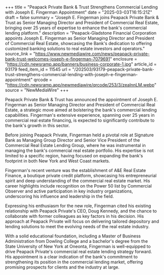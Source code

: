 +++
title = "Peapack Private Bank & Trust Strengthens Commercial Lending with Joseph E. Fingerman Appointment"
date = "2025-03-03T16:15:21Z"
draft = false
summary = "Joseph E. Fingerman joins Peapack Private Bank & Trust as Senior Managing Director and President of Commercial Real Estate, bringing over 25 years of expertise to enhance the bank's commercial lending platform."
description = "Peapack-Gladstone Financial Corporation appoints Joseph E. Fingerman as Senior Managing Director and President of Commercial Real Estate, showcasing the Bank's dedication to offering customized banking solutions to real estate investors and operators."
source_link = "https://www.newmediawire.com/news/peapack-private-bank-trust-welcomes-joseph-e-fingerman-7079691"
enclosure = "https://cdn.newsramp.app/banners/business-corporate-1.jpg"
article_id = 93179
feed_item_id = 11545
url = "/202503/93179-peapack-private-bank-trust-strengthens-commercial-lending-with-joseph-e-fingerman-appointment"
qrcode = "https://cdn.newsramp.app/newmediawire/qrcode/253/3/zealnnLM.webp"
source = "NewMediaWire"
+++

<p>Peapack Private Bank & Trust has announced the appointment of Joseph E. Fingerman as Senior Managing Director and President of Commercial Real Estate, a strategic move aimed at bolstering the bank's commercial lending capabilities. Fingerman's extensive experience, spanning over 25 years in commercial real estate financing, is expected to significantly contribute to the bank's growth in this sector.</p><p>Before joining Peapack Private, Fingerman held a pivotal role at Signature Bank as Managing Group Director and Senior Vice President of the Commercial Real Estate Lending Group, where he was instrumental in managing the bank's commercial real estate portfolio. His expertise is not limited to a specific region, having focused on expanding the bank's footprint in both New York and West Coast markets.</p><p>Fingerman's recent venture was the establishment of A&E Real Estate Finance, a boutique private credit platform, showcasing his entrepreneurial spirit and deep understanding of the commercial real estate market. His career highlights include recognition on the Power 50 list by Commercial Observer and active participation in key industry organizations, underscoring his influence and leadership in the field.</p><p>Expressing his enthusiasm for the new role, Fingerman cited his existing relationship with Peapack Private's CEO, Doug Kennedy, and the chance to collaborate with former colleagues as key factors in his decision. His approach at Peapack Private will focus on delivering tailored depository and lending solutions to meet the evolving needs of the real estate industry.</p><p>With a solid educational foundation, including a Master of Business Administration from Dowling College and a bachelor's degree from the State University of New York at Oneonta, Fingerman is well-equipped to drive Peapack Private's commercial real estate lending strategy forward. His appointment is a clear indication of the bank's commitment to strengthening its position in the commercial lending market, offering promising prospects for clients and the industry at large.</p>